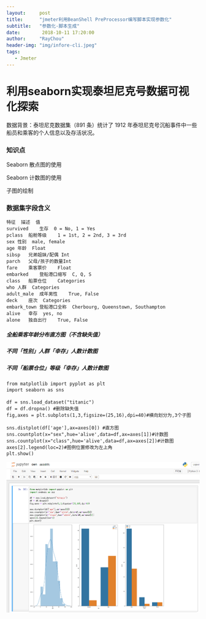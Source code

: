 ```yaml
---
layout:     post
title:      "jmeter利用BeanShell PreProcessor编写脚本实现参数化"
subtitle:   "参数化-脚本生成"
date:        2018-10-11 17:20:00
author:     "RayChou"
header-img: "img/infore-cli.jpeg"
tags:
   - Jmeter 
---
```

# 利用seaborn实现泰坦尼克号数据可视化探索
数据背景：泰坦尼克数据集（891 条）统计了 1912 年泰坦尼克号沉船事件中一些船员和乘客的个人信息以及存活状况。
### 知识点
Seaborn 散点图的使用

Seaborn 计数图的使用

子图的绘制
### 数据集字段含义
```
特征	描述	值
survived	生存	0 = No, 1 = Yes
pclass	船舱等级	1 = 1st, 2 = 2nd, 3 = 3rd
sex	性别	male, female
age	年龄	Float
sibsp	兄弟姐妹/配偶	Int
parch	父母/孩子的数量Int
fare	乘客票价	Float
embarked	登船港口缩写	C, Q, S
class	船票仓位	Categories
who	人群	Categories
adult_male	成年男性	True, False
deck	座次	Categories
embark_town	登船港口全称	Cherbourg, Queenstown, Southampton
alive	幸存	yes, no
alone	独自出行	True, False

```

##### 全船乘客年龄分布直方图（不含缺失值）
##### 不同「性别」人群「幸存」人数计数图
##### 不同「船票仓位」等级「幸存」人数计数图
```
from matplotlib import pyplot as plt
import seaborn as sns

df = sns.load_dataset("titanic")
df = df.dropna() #删除缺失值
fig,axes = plt.subplots(1,3,figsize=(25,16),dpi=40)#横向划分为,3个子图

sns.distplot(df['age'],ax=axes[0]) #直方图
sns.countplot(x="sex",hue='alive',data=df,ax=axes[1])#计数图
sns.countplot(x="class",hue='alive',data=df,ax=axes[2])#计数图
axes[2].legend(loc=2)#图例位置修改为左上角
plt.show()
```

![](/img/20190912/titanic.png)








